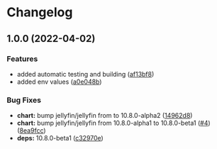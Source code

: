 # Changelog

## 1.0.0 (2022-04-02)


### Features

* added automatic testing and building ([af13bf8](https://github.com/mdvorak-cloud/jellyfin-helm/commit/af13bf8d5825dbd71673d68176e612a86d948da9))
* added env values ([a0e048b](https://github.com/mdvorak-cloud/jellyfin-helm/commit/a0e048b86056d4a75b6a587c5da476f1f36ad3c4))


### Bug Fixes

* **chart:** bump jellyfin/jellyfin from  to 10.8.0-alpha2 ([14962d8](https://github.com/mdvorak-cloud/jellyfin-helm/commit/14962d810bbad000e3e06ada2b8889e40ea1ff19))
* **chart:** bump jellyfin/jellyfin from 10.8.0-alpha1 to 10.8.0-beta1 ([#4](https://github.com/mdvorak-cloud/jellyfin-helm/issues/4)) ([8ea9fcc](https://github.com/mdvorak-cloud/jellyfin-helm/commit/8ea9fccf5fb288c0ae229d3b284c606c60f997a9))
* **deps:** 10.8.0-beta1 ([c32970e](https://github.com/mdvorak-cloud/jellyfin-helm/commit/c32970e22449bd708a9b27f92db7bcc1ee2b3e9b))
